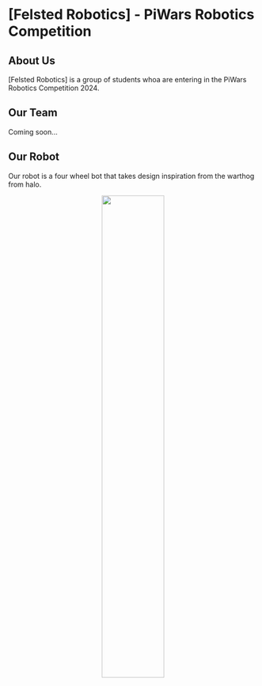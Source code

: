 # [Felsted Robotics] - PiWars Robotics Competition

## About Us

[Felsted Robotics] is a group of students whoa are entering in the PiWars Robotics Competition 2024.

## Our Team

Coming soon...

## Our Robot

Our robot is a four wheel bot that takes design inspiration from the warthog from halo.

<p align="center">
	<img src="https://github.com/felstedrobotics/.github/blob/main/profile/IMG_6496.png?raw=true" width="50%">
</p>
